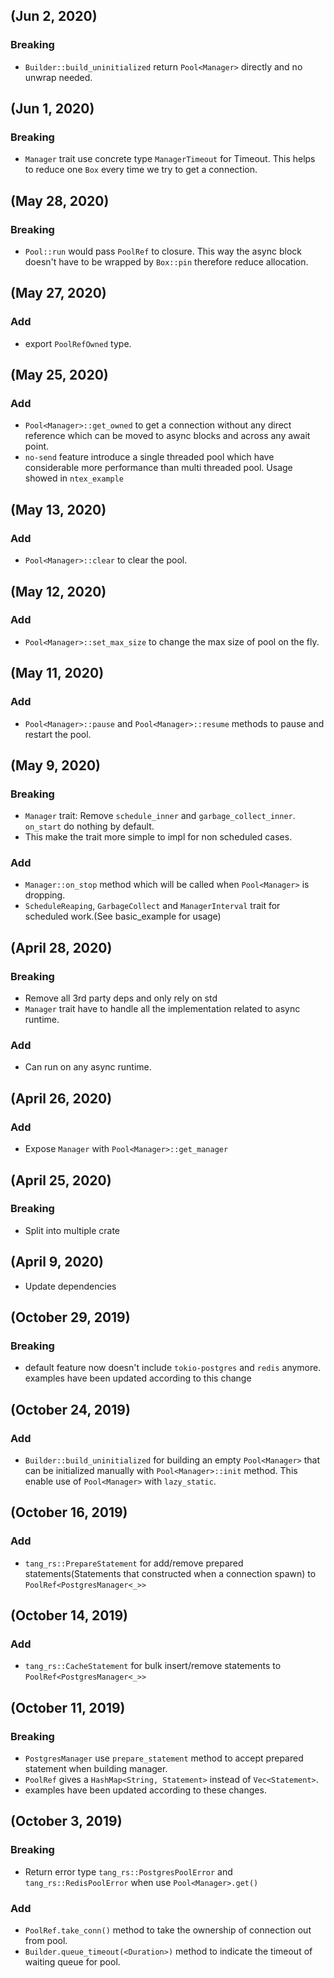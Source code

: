 (Jun 2, 2020)
----------------------
### Breaking
- `Builder::build_uninitialized` return `Pool<Manager>` directly and no unwrap needed.


(Jun 1, 2020)
----------------------
### Breaking
- `Manager` trait use concrete type `ManagerTimeout` for Timeout. This helps to reduce one `Box` every time we try to get a connection.


(May 28, 2020)
----------------------
### Breaking
- `Pool::run` would pass `PoolRef` to closure. This way the async block doesn't have to be wrapped by `Box::pin` therefore reduce allocation.


(May 27, 2020)
----------------------
### Add
- export `PoolRefOwned` type.


(May 25, 2020)
----------------------
### Add
- `Pool<Manager>::get_owned` to get a connection without any direct reference which can be moved to async blocks and across any await point.
- `no-send` feature introduce a single threaded pool which have considerable more performance than multi threaded pool. Usage showed in `ntex_example`


(May 13, 2020)
----------------------
### Add
- `Pool<Manager>::clear` to clear the pool.
  

(May 12, 2020)
----------------------
### Add
- `Pool<Manager>::set_max_size` to change the max size of pool on the fly.
  

(May 11, 2020)
----------------------
### Add
- `Pool<Manager>::pause` and `Pool<Manager>::resume` methods to pause and restart the pool.
  

(May 9, 2020)
----------------------
### Breaking
- `Manager` trait: Remove `schedule_inner` and `garbage_collect_inner`. `on_start` do nothing by default.
- This make the trait more simple to impl for non scheduled cases.
### Add
- `Manager::on_stop` method which will be called when `Pool<Manager>` is dropping.
- `ScheduleReaping`, `GarbageCollect` and `ManagerInterval` trait for scheduled work.(See basic_example for usage)


(April 28, 2020)
----------------------
### Breaking
- Remove all 3rd party deps and only rely on std
- `Manager` trait have to handle all the implementation related to async runtime.
### Add  
- Can run on any async runtime.  


(April 26, 2020)
----------------------
### Add
- Expose `Manager` with `Pool<Manager>::get_manager`


(April 25, 2020)
----------------------
### Breaking
- Split into multiple crate


(April 9, 2020)
----------------------
- Update dependencies


(October 29, 2019)
----------------------
### Breaking
- default feature now doesn't include `tokio-postgres` and `redis` anymore. examples have been updated according to this change


(October 24, 2019)
----------------------
### Add
- `Builder::build_uninitialized` for building an empty `Pool<Manager>` that can be initialized manually with `Pool<Manager>::init` method.
This enable use of `Pool<Manager>` with `lazy_static`.


(October 16, 2019)
----------------------
### Add
- `tang_rs::PrepareStatement` for add/remove prepared statements(Statements that constructed when a connection spawn) to `PoolRef<PostgresManager<_>>`


(October 14, 2019)
----------------------
### Add
- `tang_rs::CacheStatement` for bulk insert/remove statements to `PoolRef<PostgresManager<_>>`


(October 11, 2019)
----------------------
### Breaking
- `PostgresManager` use `prepare_statement` method to accept prepared statement when building manager.
- `PoolRef` gives a `HashMap<String, Statement>` instead of `Vec<Statement>`. 
- examples have been updated according to these changes.


(October 3, 2019)
----------------------
### Breaking
- Return error type `tang_rs::PostgresPoolError` and `tang_rs::RedisPoolError` when use `Pool<Manager>.get()`
### Add
- `PoolRef.take_conn()` method to take the ownership of connection out from pool.
- `Builder.queue_timeout(<Duration>)` method to indicate the timeout of waiting queue for pool.